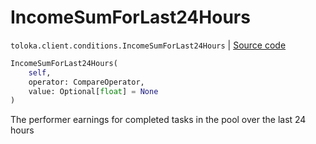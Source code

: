 # IncomeSumForLast24Hours
`toloka.client.conditions.IncomeSumForLast24Hours` | [Source code](https://github.com/Toloka/toloka-kit/blob/v0.1.24/src/client/conditions.py#L193)

```python
IncomeSumForLast24Hours(
    self,
    operator: CompareOperator,
    value: Optional[float] = None
)
```

The performer earnings for completed tasks in the pool over the last 24 hours

